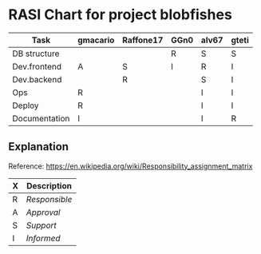 # RASI Chart for project blobfishes

|Task|gmacario|Raffone17|GGn0|alv67|gteti|
|--------------|-|-|-|-|-|
|DB structure  | | |R|S|S|
|Dev.frontend  |A|S|I|R|I|
|Dev.backend   | |R| |S|I|
|Ops           |R| | |I|I|
|Deploy        |R| | |I|I|
|Documentation |I| | |I|R|

## Explanation

Reference: <https://en.wikipedia.org/wiki/Responsibility_assignment_matrix>

| X | Description   |
|---|---------------|
| R | _Responsible_ |
| A | _Approval_    |
| S | _Support_     |
| I | _Informed_    |

<!-- EOF -->
